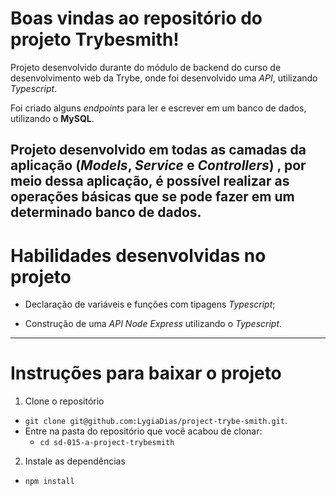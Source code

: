 
# Boas vindas ao repositório do projeto Trybesmith!

Projeto desenvolvido durante do módulo de backend do curso de desenvolvimento web da Trybe, onde foi desenvolvido  uma _API_, utilizando _Typescript_.

Foi criado alguns _endpoints_ para  ler e escrever em um banco de dados, utilizando o **MySQL**.

Projeto desenvolvido em todas as camadas da aplicação (_Models_, _Service_ e _Controllers_) , por meio dessa aplicação, é possível realizar as operações básicas que se pode fazer em um determinado banco de dados.
---

# Habilidades desenvolvidas no projeto



- Declaração de variáveis e funções com tipagens _Typescript_;

- Construção de uma _API Node Express_ utilizando o _Typescript_.

---
# Instruções para baixar o projeto

1. Clone o repositório

- `git clone git@github.com:LygiaDias/project-trybe-smith.git`.
- Entre na pasta do repositório que você acabou de clonar:
  - `cd sd-015-a-project-trybesmith`

2. Instale as dependências 

- `npm install`

